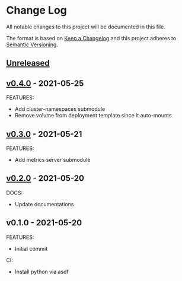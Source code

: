 # Change Log

All notable changes to this project will be documented in this file.

The format is based on [Keep a Changelog](http://keepachangelog.com/) and this
project adheres to [Semantic Versioning](http://semver.org/).

<a name="unreleased"></a>
## [Unreleased]



<a name="v0.4.0"></a>
## [v0.4.0] - 2021-05-25
FEATURES:
- Add cluster-namespaces submodule
- Remove volume from deployment template since it auto-mounts


<a name="v0.3.0"></a>
## [v0.3.0] - 2021-05-21
FEATURES:
- Add metrics server submodule


<a name="v0.2.0"></a>
## [v0.2.0] - 2021-05-20
DOCS:
- Update documentations


<a name="v0.1.0"></a>
## v0.1.0 - 2021-05-20
FEATURES:
- Initial commit

CI:
- Install python via asdf


[Unreleased]: https://github.com/button-inc/terraform-eks-tools/compare/v0.4.0...HEAD
[v0.4.0]: https://github.com/button-inc/terraform-eks-tools/compare/v0.3.0...v0.4.0
[v0.3.0]: https://github.com/button-inc/terraform-eks-tools/compare/v0.2.0...v0.3.0
[v0.2.0]: https://github.com/button-inc/terraform-eks-tools/compare/v0.1.0...v0.2.0
